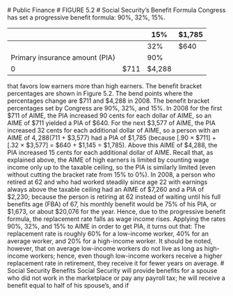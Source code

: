 \# Public Finance # FIGURE 5.2 # Social Security’s Benefit Formula Congress has set a progressive benefit formula: 90%, 32%, 15%.

|                                |      | 15%    | $1,785 |
| ------------------------------ | ---- | ------ | ------ |
|                                |      | 32%    | $640   |
| Primary insurance amount (PIA) |      | 90%    |        |
| 0                              | $711 | $4,288 |        |

that favors low earners more than high earners. The benefit bracket percentages are shown in Figure 5.2. The bend points where the percentages change are $711 and $4,288 in 2008. The benefit bracket percentages set by Congress are 90%, 32%, and 15%. In 2008 for the first $711 of AIME, the PIA increased 90 cents for each dollar of AIME, so an AIME of $711 yielded a PIA of $640. For the next $3,577 of AIME, the PIA increased 32 cents for each additional dollar of AIME, so a person with an AIME of $4,288 ($711 + $3,577) had a PIA of $1,785 (because \[.90 × $711] + \[.32 × $3,577] = $640 + $1,145 = $1,785). Above this AIME of $4,288, the PIA increased 15 cents for each additional dollar of AIME. Recall that, as explained above, the AIME of high earners is limited by counting wage income only up to the taxable ceiling, so the PIA is similarly limited (even without cutting the bracket rate from 15% to 0%). In 2008, a person who retired at 62 and who had worked steadily since age 22 with earnings always above the taxable ceiling had an AIME of $7,260 and a PIA of $2,230; because the person is retiring at 62 instead of waiting until his full benefits age (FBA) of 67, his monthly benefit would be 75% of his PIA, or $1,673, or about $20,076 for the year. Hence, due to the progressive benefit formula, the replacement rate falls as wage income rises. Applying the rates 90%, 32%, and 15% to AIME in order to get PIA, it turns out that: The replacement rate is roughly 60% for a low-income worker, 40% for an average worker, and 20% for a high-income worker. It should be noted, however, that on average low-income workers do not live as long as high-income workers; hence, even though low-income workers receive a higher replacement rate in retirement, they receive it for fewer years on average. # Social Security Benefits Social Security will provide benefits for a spouse who did not work in the marketplace or pay any payroll tax; he will receive a benefit equal to half of his spouse’s, and if